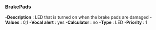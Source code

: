 ### BrakePads

-**Description** : LED that is turned on when the brake pads are damaged
-**Values** : 0,1 
-**Vocal alert** : yes
-**Calculator** : no
-**Type** : LED
-**Priority** : 1
